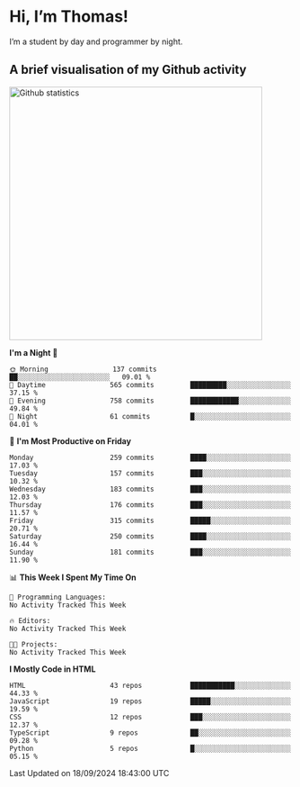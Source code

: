 # Hi, I’m Thomas!
I’m a student by day and programmer by night.

## A brief visualisation of my Github activity

<img title="My Github statistics" alt="Github statistics" width="450px" src="https://github-readme-stats.vercel.app/api?username=thomasrettig&show_icons=true&include_all_commits=true&count_private=true&&hide=issues&theme=tokyonight&border_radius=6px"/>

<!--START_SECTION:waka-->
**I'm a Night 🦉** 

```text
🌞 Morning                137 commits         ██░░░░░░░░░░░░░░░░░░░░░░░   09.01 % 
🌆 Daytime                565 commits         █████████░░░░░░░░░░░░░░░░   37.15 % 
🌃 Evening                758 commits         ████████████░░░░░░░░░░░░░   49.84 % 
🌙 Night                  61 commits          █░░░░░░░░░░░░░░░░░░░░░░░░   04.01 % 
```
📅 **I'm Most Productive on Friday** 

```text
Monday                   259 commits         ████░░░░░░░░░░░░░░░░░░░░░   17.03 % 
Tuesday                  157 commits         ███░░░░░░░░░░░░░░░░░░░░░░   10.32 % 
Wednesday                183 commits         ███░░░░░░░░░░░░░░░░░░░░░░   12.03 % 
Thursday                 176 commits         ███░░░░░░░░░░░░░░░░░░░░░░   11.57 % 
Friday                   315 commits         █████░░░░░░░░░░░░░░░░░░░░   20.71 % 
Saturday                 250 commits         ████░░░░░░░░░░░░░░░░░░░░░   16.44 % 
Sunday                   181 commits         ███░░░░░░░░░░░░░░░░░░░░░░   11.90 % 
```


📊 **This Week I Spent My Time On** 

```text
💬 Programming Languages: 
No Activity Tracked This Week

🔥 Editors: 
No Activity Tracked This Week

🐱‍💻 Projects: 
No Activity Tracked This Week
```

**I Mostly Code in HTML** 

```text
HTML                     43 repos            ███████████░░░░░░░░░░░░░░   44.33 % 
JavaScript               19 repos            █████░░░░░░░░░░░░░░░░░░░░   19.59 % 
CSS                      12 repos            ███░░░░░░░░░░░░░░░░░░░░░░   12.37 % 
TypeScript               9 repos             ██░░░░░░░░░░░░░░░░░░░░░░░   09.28 % 
Python                   5 repos             █░░░░░░░░░░░░░░░░░░░░░░░░   05.15 % 
```




 Last Updated on 18/09/2024 18:43:00 UTC
<!--END_SECTION:waka-->
